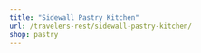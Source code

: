 ```yaml
---
title: "Sidewall Pastry Kitchen"
url: /travelers-rest/sidewall-pastry-kitchen/
shop: pastry
---
```

